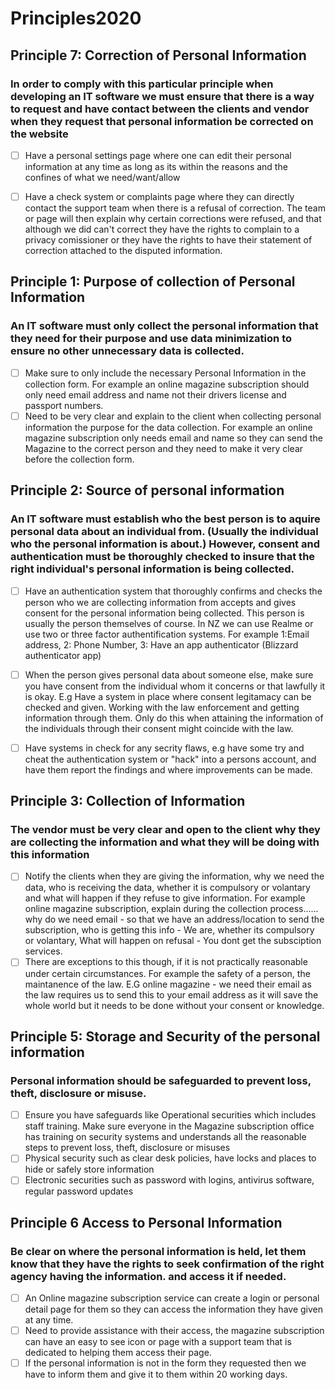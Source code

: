 # Principles2020

## Principle 7: Correction of Personal Information

### In order to comply with this particular principle when developing an IT software we must ensure that there is a way to request and have contact between the clients and vendor when they request that personal information be corrected on the website

- [ ] Have a personal settings page where one can edit their personal information at any time as long as its within the reasons and the confines of what we need/want/allow
- [ ] Have a check system or complaints page where they can directly contact the support team when there is a refusal of correction. The team or page will then explain why certain corrections were refused, and that although we did can't correct they have the rights to complain to a privacy comissioner or they have the rights to have their statement of correction attached to the disputed information.


## Principle 1: Purpose of collection of Personal Information

### An IT software must only collect the personal information that they need for their purpose and use data minimization to ensure no other unnecessary data is collected.

- [ ] Make sure to only include the necessary Personal Information in the collection form. For example an online magazine subscription should only need email address and name not their drivers license and passport numbers.
- [ ] Need to be very clear and explain to the client when collecting personal information the purpose for the data collection. For example an online magazine subscription only needs email and name so they can send the Magazine to the correct person and they need to make it very clear before the collection form.

## Principle 2: Source of personal information 

### An IT software must establish who the best person is to aquire personal data about an individual from. (Usually the individual who the personal information is about.) However, consent and authentication must be thoroughly checked to insure that the right individual's personal information is being collected. 

- [ ] Have an authentication system that thoroughly confirms and checks the person who we are collecting information from accepts and gives consent for the personal information being collected. This person is usually the person themselves of course. In NZ we can use Realme or use two or three factor authentification systems. For example 1:Email address, 2: Phone Number, 3: Have an app authenticator (Blizzard authenticator app)
- [ ] When the person gives personal data about someone else, make sure you have consent from the individual whom it concerns or that lawfully it is okay. E.g Have a system in place where consent legitamacy can be checked and given. Working with the law enforcement and getting information through them. Only do this when attaining the information of the individuals through their consent might coincide with the law.
- [ ] Have systems in check for any secrity flaws, e.g have some try and cheat the authentication system or "hack" into a persons account, and have them report the findings and where improvements can be made.


## Principle 3: Collection of Information

### The vendor must be very clear and open to the client why they are collecting the information and what they will be doing with this information
- [ ] Notify the clients when they are giving the information, why we need the data, who is receiving the data, whether it is compulsory or volantary and what will happen if they refuse to give information. For example online magazine subscription, explain during the collection process...... why do we need email - so that we have an address/location to send the subscription, who is getting this info - We are, whether its compulsory or volantary, What will happen on refusal - You dont get the subsciption services.
- [ ] There are exceptions to this though, if it is not practically reasonable under certain circumstances. For example the safety of a person, the maintanence of the law. E.G online magazine - we need their email as the law requires us to send this to your email address as it will save the whole world but it needs to be done without your consent or knowledge.  

## Principle 5: Storage and Security of the personal information

### Personal information should be safeguarded to prevent loss, theft, disclosure or misuse. 
- [ ] Ensure you have safeguards like Operational securities which includes staff training. Make sure everyone in the Magazine subscription office has training on security systems and understands all the reasonable steps to prevent loss, theft, disclosure or misuses
- [ ] Physical security such as clear desk policies, have locks and places to hide or safely store information
- [ ] Electronic securities such as password with logins, antivirus software, regular password updates

## Principle 6 Access to Personal Information 

### Be clear on where the personal information is held, let them know that they have the rights to seek confirmation of the right agency having the information. and access it if needed.  
- [ ] An Online magazine subscription service can create a login or personal detail page for them so they can access the information they have given at any time. 
- [ ] Need to provide assistance with their access, the magazine subscription can have an easy to see icon or page with a support team that is dedicated to helping them access their page.
- [ ] If the personal information is not in the form they requested then we have to inform them and give it to them within 20 working days. 
